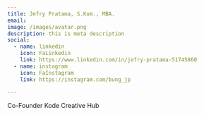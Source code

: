 ```yaml
---
title: Jefry Pratama, S.Kom., MBA.
email: 
image: /images/avatar.png
description: this is meta description
social:
  - name: linkedin
    icon: FaLinkedin
    link: https://www.linkedin.com/in/jefry-pratama-51745860
  - name: instagram
    icon: FaInstagram
    link: https://instagram.com/bung_jp

---
```


Co-Founder Kode Creative Hub